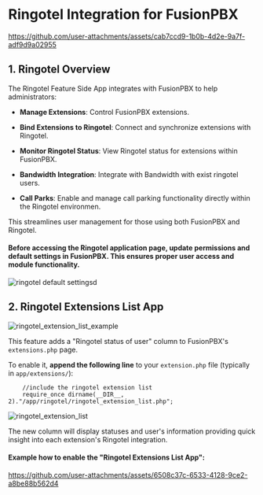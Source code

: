 # Ringotel Integration for FusionPBX

https://github.com/user-attachments/assets/cab7ccd9-1b0b-4d2e-9a7f-adf9d9a02955

## 1\. Ringotel Overview

The Ringotel Feature Side App integrates with FusionPBX to help administrators:

*   **Manage Extensions**: Control FusionPBX extensions.
    
*   **Bind Extensions to Ringotel**: Connect and synchronize extensions with Ringotel.
    
*   **Monitor Ringotel Status**: View Ringotel status for extensions within FusionPBX.

*   **Bandwidth Integration**: Integrate with Bandwidth with exist ringotel users.
    
*   **Call Parks**: Enable and manage call parking functionality directly within the Ringotel environmen.

This streamlines user management for those using both FusionPBX and Ringotel.

#### **Before accessing the Ringotel application page**, **update permissions and default settings** in FusionPBX. This ensures proper user access and module functionality.

![ringotel default settingsd](https://github.com/user-attachments/assets/8437e08e-6f79-4fe2-8857-fd9a80068e99)


## 2. Ringotel Extensions List App
![ringotel_extension_list_example](https://github.com/user-attachments/assets/b513449b-c6ff-4b5d-9abd-d71345bff1ae)

This feature adds a "Ringotel status of user" column to FusionPBX's `extensions.php` page.

To enable it, **append the following line** to your `extension.php` file (typically in `app/extensions/`):
```
    //include the ringotel extension list
    require_once dirname(__DIR__, 2)."/app/ringotel/ringotel_extension_list.php";
```
![ringotel_extension_list](https://github.com/user-attachments/assets/be0f82c7-8696-402a-ab2c-6a99d7af0282)

The new column will display statuses and user's information providing quick insight into each extension's Ringotel integration.

#### Example how to enable the "Ringotel Extensions List App":
https://github.com/user-attachments/assets/6508c37c-6533-4128-9ce2-a8be88b562d4

 
 
